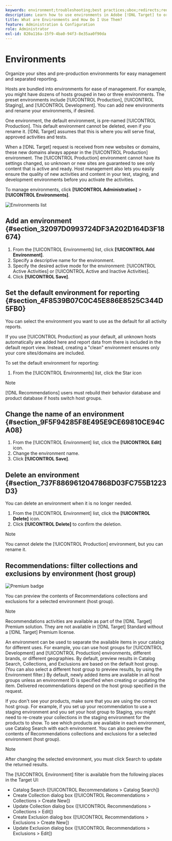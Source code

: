 ```yaml
---
keywords: environment;troubleshooting;best practices;ubox;redirects;redirect;whitelist;blacklist;blocklist;allowlist
description: Learn how to use environments in Adobe [!DNL Target] to organize your sites and pre-production environments for easy management and separated reporting.
title: What are Environments and How Do I Use Them?
feature: Administration & Configuration
role: Administrator
exl-id: 820a116a-15f9-4ba0-94f3-8e35aa0f90da
---
```

# Environments

Organize your sites and pre-production environments for easy management and separated reporting.

Hosts are bundled into environments for ease of management. For example, you might have dozens of hosts grouped in two or three environments. The preset environments include [!UICONTROL Production], [!UICONTROL Staging], and [!UICONTROL Development]. You can add new environments and rename your environments, if desired.

One environment, the default environment, is pre-named [!UICONTROL Production]. This default environment cannot be deleted, even if you rename it. [!DNL Target] assumes that this is where you will serve final, approved activities and tests.

When a [!DNL Target] request is received from new websites or domains, these new domains always appear in the [!UICONTROL Production] environment. The [!UICONTROL Production] environment cannot have its settings changed, so unknown or new sites are guaranteed to see only content that is active and ready. Host management also lets you easily ensure the quality of new activities and content in your test, staging, and development environments before you activate the activities.

To manage environments, click **[!UICONTROL Administration]** > **[!UICONTROL Environments]**.

![Environments list](/help/administrating-target/assets/environments.png)

## Add an environment {#section_32097D0993724DF3A202D164D3F18674}

1. From the [!UICONTROL Environments] list, click **[!UICONTROL Add Environment]**. 
1. Specify a descriptive name for the environment. 
1. Specify the desired active mode for the environment: [!UICONTROL Active Activities] or [!UICONTROL Active and Inactive Activities]. 
1. Click **[!UICONTROL Save]**.

## Set the default environment for reporting {#section_4F8539B07C0C45E886E8525C344D5FB0}

You can select the environment you want to use as the default for all activity reports.

If you use [!UICONTROL Production] as your default, all unknown hosts automatically are added here and report data from there is included in the default report view. Instead, creating a "clean" environment ensures only your core sites/domains are included.

To set the default environment for reporting:

1. From the [!UICONTROL Environments] list, click the Star icon

>[!NOTE]
>
>[!DNL Recommendations] users must rebuild their behavior database and product database if hosts switch host groups.

## Change the name of an environment {#section_9F5F94285F8E495E9CE69810CE94CA08}

1. From the [!UICONTROL Environment] list, click the **[!UICONTROL Edit]** icon. 
1. Change the environment name. 
1. Click **[!UICONTROL Save]**.

## Delete an environment {#section_737F8869612047868D03FC755B1223D3}

You can delete an environment when it is no longer needed.

1. From the [!UICONTROL Environment] list, click the **[!UICONTROL Delete]** icon. 
1. Click **[!UICONTROL Delete]** to confirm the deletion.

>[!NOTE]
>
>You cannot delete the [!UICONTROL Production] environment, but you can rename it.

## Recommendations: filter collections and exclusions by environment (host group)

![Premium badge](/help/assets/premium.png)

You can preview the contents of Recommendations collections and exclusions for a selected environment (host group).

>[!NOTE]
>
>Recommendations activities are available as part of the [!DNL Target] Premium solution. They are not available in [!DNL Target] Standard without a [!DNL Target] Premium license.

An environment can be used to separate the available items in your catalog for different uses. For example, you can use host groups for [!UICONTROL Development] and [!UICONTROL Production] environments, different brands, or different geographies. By default, preview results in Catalog Search, Collections, and Exclusions are based on the default host group. (You can also select a different host group to preview results, by using the Environment filter.) By default, newly added items are available in all host groups unless an environment ID is specified when creating or updating the item. Delivered recommendations depend on the host group specified in the request.

If you don't see your products, make sure that you are using the correct host group. For example, if you set up your recommendation to use a staging environment and you set your host group to Staging, you might need to re-create your collections in the staging environment for the products to show. To see which products are available in each environment, use Catalog Search with each environment. You can also preview the contents of Recommendations collections and exclusions for a selected environment (host group).

>[!NOTE]
>After changing the selected environment, you must click Search to update the returned results.

The [!UICONTROL Environment] filter is available from the following places in the Target UI:

* Catalog Search ([!UICONTROL Recommendations > Catalog Search])
* Create Collection dialog box ([!UICONTROL Recommendations > Collections > Create New])
* Update Collection dialog box ([!UICONTROL Recommendations > Collections > Edit])
* Create Exclusion dialog box ([!UICONTROL Recommendations > Exclusions > Create New])
* Update Exclusion dialog box ([!UICONTROL Recommendations > Exclusions > Edit])
